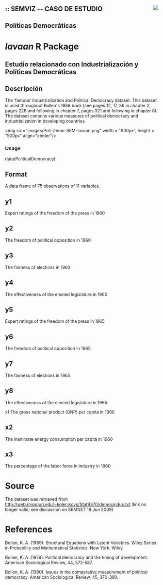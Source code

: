 ## :: SEMVIZ -- CASO DE ESTUDIO <img src="images/UdeA_Escudo.jpg" align="right"/>

## Políticas Democráticas 

# *lavaan*	R Package
## Estudio relacionado con Industrialización y Políticas Democráticas

##  Descripción

The ‘famous’ Industrialization and Political Democracy dataset. This dataset is used throughout Bollen's 1989 book (see pages 12, 17, 36 in chapter 2, pages 228 and following in chapter 7, pages 321 and following in chapter 8). The dataset contains various measures of political democracy and industrialization in developing countries.

<img src="images/Poli-Demo-SEM-lavaan.png" width = "600px", height = "500px" align="center"/>

### Usage
data(PoliticalDemocracy)

## Format

A data frame of 75 observations of 11 variables.

## y1
Expert ratings of the freedom of the press in 1960

## y2
The freedom of political opposition in 1960

## y3
The fairness of elections in 1960

## y4
The effectiveness of the elected legislature in 1960

## y5
Expert ratings of the freedom of the press in 1965

## y6
The freedom of political opposition in 1965

## y7
The fairness of elections in 1965

## y8
The effectiveness of the elected legislature in 1965

x1
The gross national product (GNP) per capita in 1960

## x2
The inanimate energy consumption per capita in 1960

## x3
The percentage of the labor force in industry in 1960

# Source

The dataset was retrieved from http://web.missouri.edu/~kolenikovs/Stat9370/democindus.txt (link no longer valid; see discussion on SEMNET 18 Jun 2009)

# References

Bollen, K. A. (1989). Structural Equations with Latent Variables. Wiley Series in Probability and Mathematical Statistics. New York: Wiley.

Bollen, K. A. (1979). Political democracy and the timing of development. American Sociological Review, 44, 572-587.

Bollen, K. A. (1980). Issues in the comparative measurement of political democracy. American Sociological Review, 45, 370-390.
